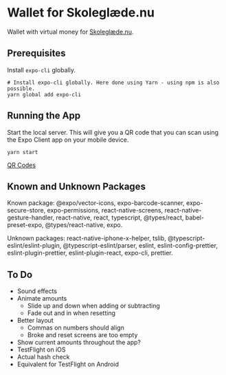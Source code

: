 # Wallet for Skoleglæde.nu

Wallet with virtual money for [Skoleglæde.nu](https://skoleglæde.nu/).

## Prerequisites

Install `expo-cli` globally.

    # Install expo-cli globally. Here done using Yarn - using npm is also possible.
    yarn global add expo-cli

## Running the App

Start the local server. This will give you a QR code that you can scan using the Expo Client app on your mobile device.

    yarn start

[QR Codes](qr-codes.pdf)

## Known and Unknown Packages

Known package: @expo/vector-icons, expo-barcode-scanner, expo-secure-store, expo-permissions, react-native-screens, react-native-gesture-handler, react-native, react, typescript, @types/react, babel-preset-expo, @types/react-native, expo.

Unknown packages: react-native-iphone-x-helper, tslib, @typescript-eslint/eslint-plugin, @typescript-eslint/parser, eslint, eslint-config-prettier, eslint-plugin-prettier, eslint-plugin-react, expo-cli, prettier.

## To Do

- Sound effects
- Animate amounts
  - Slide up and down when adding or subtracting
  - Fade out and in when resetting
- Better layout
  - Commas on numbers should align
  - Broke and reset screens are too empty
- Show current amounts throughout the app?
- TestFlight on iOS
- Actual hash check
- Equivalent for TestFlight on Android
